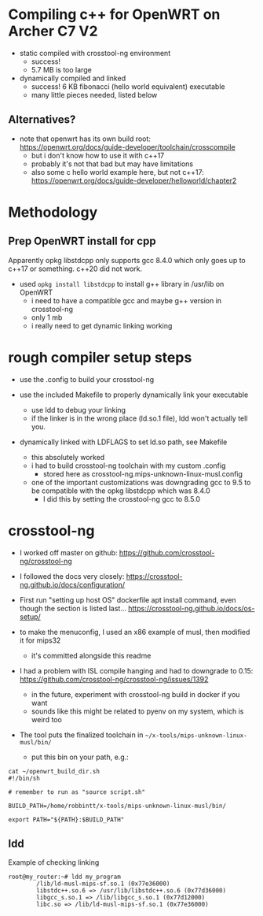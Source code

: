 # Compiling c++ for OpenWRT on Archer C7 V2

- static compiled with crosstool-ng environment
  - success!
  - 5.7 MB is too large
- dynamically compiled and linked
  - success! 6 KB fibonacci (hello world equivalent) executable
  - many little pieces needed, listed below

## Alternatives?

- note that openwrt has its own build root: https://openwrt.org/docs/guide-developer/toolchain/crosscompile
  - but i don't know how to use it with c++17
  - probably it's not that bad but may have limitations
  - also some c hello world example here, but not c++17: https://openwrt.org/docs/guide-developer/helloworld/chapter2


# Methodology


## Prep OpenWRT install for cpp

Apparently opkg libstdcpp only supports gcc 8.4.0 which only goes up to c++17 or something. c++20 did not work.

- used `opkg install libstdcpp` to install g++ library in /usr/lib on OpenWRT
  - i need to have a compatible gcc and maybe g++ version in crosstool-ng
  - only 1 mb
  - i really need to get dynamic linking working


# rough compiler setup steps

- use the .config to build your crosstool-ng
- use the included Makefile to properly dynamically link your executable
  - use ldd to debug your linking
  - if the linker is in the wrong place (ld.so.1 file), ldd won't actually tell you.

- dynamically linked with LDFLAGS to set ld.so path, see Makefile
  - this absolutely worked
  - i had to build crosstool-ng toolchain with my custom .config
    - stored here as crosstool-ng.mips-unknown-linux-musl.config
  - one of the important customizations was downgrading gcc to 9.5 to be compatible with the opkg libstdcpp which was 8.4.0
    - I did this by setting the crosstool-ng gcc to 8.5.0



# crosstool-ng

- I worked off master on github: https://github.com/crosstool-ng/crosstool-ng
- I followed the docs very closely: https://crosstool-ng.github.io/docs/configuration/

- First run "setting up host OS" dockerfile apt install command, even though the section is listed last... https://crosstool-ng.github.io/docs/os-setup/

- to make the menuconfig, I used an x86 example of musl, then modified it for mips32
  - it's committed alongside this readme

- I had a problem with ISL compile hanging and had to downgrade to 0.15: https://github.com/crosstool-ng/crosstool-ng/issues/1392
  - in the future, experiment with crosstool-ng build in docker if you want
  - sounds like this might be related to pyenv on my system, which is weird too

- The tool puts the finalized toolchain in `~/x-tools/mips-unknown-linux-musl/bin/`
  - put this bin on your path, e.g.:

```
cat ~/openwrt_build_dir.sh 
#!/bin/sh

# remember to run as "source script.sh"

BUILD_PATH=/home/robbintt/x-tools/mips-unknown-linux-musl/bin/

export PATH="${PATH}:$BUILD_PATH"
```


## ldd

Example of checking linking

```
root@my_router:~# ldd my_program
        /lib/ld-musl-mips-sf.so.1 (0x77e36000)
        libstdc++.so.6 => /usr/lib/libstdc++.so.6 (0x77d36000)
        libgcc_s.so.1 => /lib/libgcc_s.so.1 (0x77d12000)
        libc.so => /lib/ld-musl-mips-sf.so.1 (0x77e36000)
```
